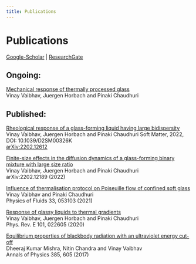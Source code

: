 ```yaml
---
title: Publications
---
```


# Publications  
[Google-Scholar](https://scholar.google.com/citations?user=AicxZvsAAAAJ&hl=hi&oi=ao) | [ResearchGate](https://www.researchgate.net/profile/Vinay_Vaibhav)  

## Ongoing:

[Mechanical response of thermally processed glass]()   
Vinay Vaibhav, Juergen Horbach and Pinaki Chaudhuri

## Published:

[Rheological response of a glass-forming liquid having large bidispersity](https://pubs.rsc.org/en/Content/ArticleLanding/2022/SM/D2SM00326K)  
Vinay Vaibhav, Juergen Horbach and Pinaki Chaudhuri
Soft Matter, 2022, DOI: 10.1039/D2SM00326K  
[arXiv:2202.12612](https://arxiv.org/abs/2202.12612)

[Finite-size effects in the diffusion dynamics of a glass-forming binary mixture with large size ratio](https://arxiv.org/abs/2202.12189)  
Vinay Vaibhav, Juergen Horbach and Pinaki Chaudhuri  
arXiv:2202.12189 (2022) 

[Influence of thermalisation protocol on Poiseuille flow of confined soft glass](https://aip.scitation.org/doi/pdf/10.1063/5.0045302)  
Vinay Vaibhav and Pinaki Chaudhuri  
Physics of Fluids 33, 053103 (2021)

[Response of glassy liquids to thermal gradients](https://journals.aps.org/pre/abstract/10.1103/PhysRevE.101.022605)  
Vinay Vaibhav, Juergen Horbach and Pinaki Chaudhuri  
Phys. Rev. E 101, 022605 (2020)

[Equilibrium properties of blackbody radiation with an ultraviolet energy cut-off](https://doi.org/10.1016/j.aop.2017.08.004)  
Dheeraj Kumar Mishra, Nitin Chandra and Vinay Vaibhav  
Annals of Physics 385, 605 (2017)
